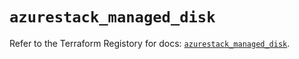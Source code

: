 # `azurestack_managed_disk`

Refer to the Terraform Registory for docs: [`azurestack_managed_disk`](https://www.terraform.io/docs/providers/azurestack/r/managed_disk).
